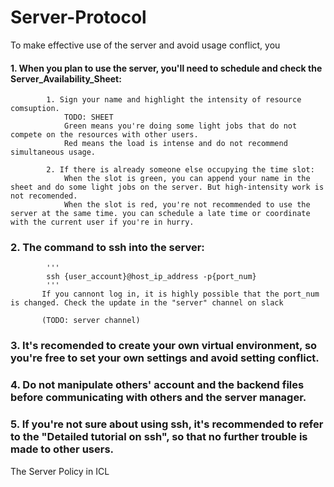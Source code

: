 # Server-Protocol
To make effective use of the server and avoid usage conflict, you

#### 1. When you plan to use the server, you'll need to schedule and check the Server_Availability_Sheet:  
            1. Sign your name and highlight the intensity of resource comsuption.  
                TODO: SHEET  
                Green means you're doing some light jobs that do not compete on the resources with other users.   
                Red means the load is intense and do not recommend simultaneous usage.   
                
            2. If there is already someone else occupying the time slot:  
                When the slot is green, you can append your name in the sheet and do some light jobs on the server. But high-intensity work is not recomended.   
                When the slot is red, you're not recommended to use the server at the same time. you can schedule a late time or coordinate with the current user if you're in hurry.  
                
### 2. The command to ssh into the server:
            '''
            ssh {user_account}@host_ip_address -p{port_num}
            '''
           If you cannont log in, it is highly possible that the port_num is changed. Check the update in the "server" channel on slack
           
           (TODO: server channel)


### 3. It's recomended to create your own virtual environment, so you're free to set your own settings and avoid setting conflict.
### 4. Do not manipulate others' account and the backend files before communicating with others and the server manager. 
### 5. If you're not sure about using ssh, it's recommended to refer to the "Detailed tutorial on ssh", so that no further trouble is made to other users.

The Server Policy in ICL
